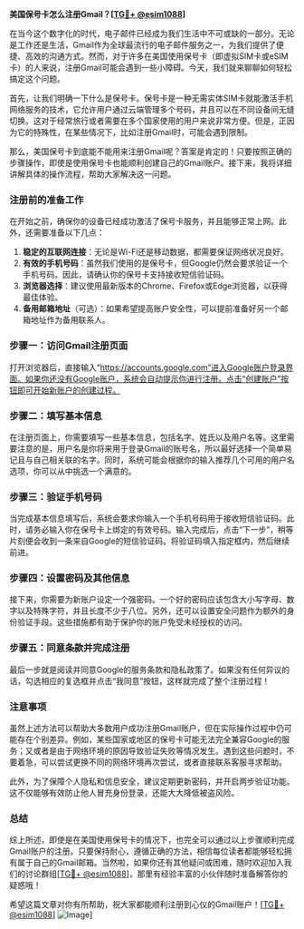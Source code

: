 **美国保号卡怎么注册Gmail？[[TG💪+ @esim1088](https://t.me/s/esim1088)]**

在当今这个数字化的时代，电子邮件已经成为我们生活中不可或缺的一部分。无论是工作还是生活，Gmail作为全球最流行的电子邮件服务之一，为我们提供了便捷、高效的沟通方式。然而，对于许多在美国使用保号卡（即虚拟SIM卡或eSIM卡）的人来说，注册Gmail可能会遇到一些小障碍。今天，我们就来聊聊如何轻松搞定这个问题。

首先，让我们明确一下什么是保号卡。保号卡是一种无需实体SIM卡就能激活手机网络服务的技术，它允许用户通过云端管理多个号码，并且可以在不同设备间无缝切换。这对于经常旅行或者需要在多个国家使用的用户来说非常方便。但是，正因为它的特殊性，在某些情况下，比如注册Gmail时，可能会遇到限制。

那么，美国保号卡到底能不能用来注册Gmail呢？答案是肯定的！只要按照正确的步骤操作，即使是使用保号卡也能顺利创建自己的Gmail账户。接下来，我将详细讲解具体的操作流程，帮助大家解决这一问题。

### 注册前的准备工作

在开始之前，确保你的设备已经成功激活了保号卡服务，并且能够正常上网。此外，还需要准备以下几点：

1. **稳定的互联网连接**：无论是Wi-Fi还是移动数据，都需要保证网络状况良好。
2. **有效的手机号码**：虽然我们使用的是保号卡，但Google仍然会要求验证一个手机号码。因此，请确认你的保号卡支持接收短信验证码。
3. **浏览器选择**：建议使用最新版本的Chrome、Firefox或Edge浏览器，以获得最佳体验。
4. **备用邮箱地址**（可选）：如果希望提高账户安全性，可以提前准备好另一个邮箱地址作为备用联系人。

### 步骤一：访问Gmail注册页面

打开浏览器后，直接输入“https://accounts.google.com”进入Google账户登录界面。如果你还没有Google账户，系统会自动提示你进行注册。点击“创建账户”按钮即可开始新账户的创建过程。

### 步骤二：填写基本信息

在注册页面上，你需要填写一些基本信息，包括名字、姓氏以及用户名等。这里需要注意的是，用户名是你将来用于登录Gmail的账号名，所以最好选择一个简单易记且与自己相关联的名字。同时，系统可能会根据你的输入推荐几个可用的用户名选项，你可以从中挑选一个满意的。

### 步骤三：验证手机号码

当完成基本信息填写后，系统会要求你输入一个手机号码用于接收短信验证码。此时，请务必输入你在保号卡上绑定的有效号码。输入完成后，点击“下一步”，稍等片刻便会收到一条来自Google的短信验证码。将验证码填入指定框内，然后继续前进。

### 步骤四：设置密码及其他信息

接下来，你需要为新账户设定一个强密码。一个好的密码应该包含大小写字母、数字以及特殊字符，并且长度不少于八位。另外，还可以设置安全问题作为额外的身份验证手段。这些措施都有助于保护你的账户免受未经授权的访问。

### 步骤五：同意条款并完成注册

最后一步就是阅读并同意Google的服务条款和隐私政策了。如果没有任何异议的话，勾选相应的复选框并点击“我同意”按钮，这样就完成了整个注册过程！

### 注意事项

虽然上述方法可以帮助大多数用户成功注册Gmail账户，但在实际操作过程中仍可能存在个别差异。例如，某些国家或地区的保号卡可能无法完全兼容Google的服务；又或者是由于网络环境的原因导致验证失败等情况发生。遇到这些问题时，不要着急，可以尝试更换不同的网络环境再次尝试，或者直接联系客服寻求帮助。

此外，为了保障个人隐私和信息安全，建议定期更新密码，并开启两步验证功能。这不仅能够有效防止他人冒充身份登录，还能大大降低被盗风险。

### 总结

综上所述，即使是在美国使用保号卡的情况下，也完全可以通过以上步骤顺利完成Gmail账户的注册。只要保持耐心，遵循正确的方法，相信每位读者都能够轻松拥有属于自己的Gmail邮箱。当然啦，如果你还有其他疑问或困难，随时欢迎加入我们的讨论群组[[TG💪+ @esim1088](https://t.me/s/esim1088)]，那里有经验丰富的小伙伴随时准备解答你的疑惑哦！

希望这篇文章对你有所帮助，祝大家都能顺利注册到心仪的Gmail账户！[[TG💪+ @esim1088](https://t.me/s/esim1088)] ![Image](https://i.postimg.cc/4NQfJmqS/Snipaste-2025-05-13-00-14-12.png)]